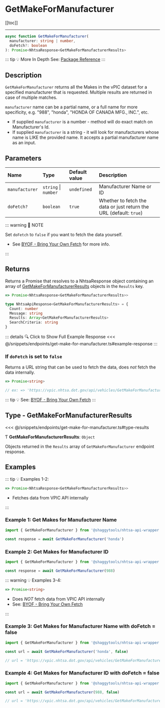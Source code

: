 # GetMakeForManufacturer

[[toc]]

---

```typescript
async function GetMakeForManufacturer(
  manufacturer: string | number,
  doFetch?: boolean
): Promise<NhtsaResponse<GetMakeForManufacturerResults>
```

::: tip :bulb: More In Depth
See: [Package Reference](../../typedoc/modules/api_endpoints_GetMakeForManufacturer)
:::

## Description

`GetMakeForManufacturer` returns all the Makes in the vPIC dataset for a specified manufacturer
that is requested. Multiple results are returned in case of multiple matches.

`manufacturer` name can be a partial name, or a full name for more specificity, e.g. "988",
"honda", "HONDA OF CANADA MFG., INC.", etc.

- If supplied `manufacturer` is a number - method will do exact match on Manufacturer's Id.
- If supplied `manufacturer` is a string - it will look for manufacturers whose name is LIKE the
  provided name. It accepts a partial manufacturer name as an input.

## Parameters

| Name           | Type                 | Default value | Description                                                        |
| :------------- | :------------------- | :------------ | :----------------------------------------------------------------- |
| `manufacturer` | `string` \| `number` | `undefined`   | Manufacturer Name or ID                                            |
| `doFetch?`     | `boolean`            | `true`        | Whether to fetch the data or just return the URL (default: `true`) |

::: warning 📝 NOTE

Set `doFetch` to `false` if you want to fetch the data yourself.

- See [BYOF - Bring Your Own Fetch](../../guide/bring-your-own-fetch.md#option-1-set-dofetch-to-false)
  for more info.

:::

## Returns

Returns a Promise that resolves to a NhtsaResponse object containing an array of
[GetMakeForManufacturerResults](#type-getmakeformanufacturerresults) objects in the `Results` key.

```typescript
=> Promise<NhtsaResponse<GetMakeForManufacturerResults>>
```

```typescript
type NhtsaApiResponse<GetMakeForManufacturerResults> = {
  Count: number
  Message: string
  Results: Array<GetMakeForManufacturerResults>
  SearchCriteria: string
}
```

::: details :mag: Click to Show Full Example Response
<<< @/snippets/endpoints/get-make-for-manufacturer.ts#example-response
:::

### If `doFetch` is set to `false`

Returns a URL string that can be used to fetch the data, does _not_ fetch the data internally.

```typescript
=> Promise<string>

// ex: => 'https://vpic.nhtsa.dot.gov/api/vehicles/GetMakeForManufacturer/?format=json'
```

::: tip :bulb: See: [BYOF - Bring Your Own Fetch](../../guide/bring-your-own-fetch.md#option-1-set-dofetch-to-false)
:::

## Type - GetMakeForManufacturerResults

<<< @/snippets/endpoints/get-make-for-manufacturer.ts#type-results

Ƭ **GetMakeForManufacturerResults**: `Object`

Objects returned in the `Results` array of `GetMakeForManufacturer` endpoint response.

## Examples

::: tip :bulb: Examples 1-2:

```typescript
=> Promise<NhtsaResponse<GetMakeForManufacturerResults>>
```

- Fetches data from VPIC API internally

:::

### Example 1: Get Makes for Manufacturer Name

```ts
import { GetMakeForManufacturer } from '@shaggytools/nhtsa-api-wrapper'

const response = await GetMakeForManufacturer('honda')
```

### Example 2: Get Makes for Manufacturer ID

```ts
import { GetMakeForManufacturer } from '@shaggytools/nhtsa-api-wrapper'

const response = await GetMakeForManufacturer(988)
```

::: warning :bulb: Examples 3-4:

```typescript
=> Promise<string>
```

- Does _NOT_ fetch data from VPIC API internally
- See: [BYOF - Bring Your Own Fetch](../../guide/bring-your-own-fetch.md#option-1-set-dofetch-to-false)

:::

### Example 3: Get Makes for Manufacturer Name with doFetch = false

```ts
import { GetMakeForManufacturer } from '@shaggytools/nhtsa-api-wrapper'

const url = await GetMakeForManufacturer('honda', false)

// url = 'https://vpic.nhtsa.dot.gov/api/vehicles/GetMakeForManufacturer/honda?format=json'
```

### Example 4: Get Makes for Manufacturer ID with doFetch = false

```ts
import { GetMakeForManufacturer } from '@shaggytools/nhtsa-api-wrapper'

const url = await GetMakeForManufacturer(988, false)

// url = 'https://vpic.nhtsa.dot.gov/api/vehicles/GetMakeForManufacturer/988?format=json'
```
